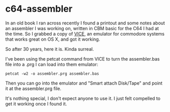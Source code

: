 c64-assembler
=============

In an old book I ran across recently I found a printout and some notes about
an assembler I was working on, written in CBM basic for the C64 I had at the
time. So I grabbed a copy of [VICE](https://vice-emu.sourceforge.io/), an emulator
for commodore systems that works great on OS X, and got it working.

So after 30 years, here it is. Kinda surreal.

I've been using the petcat command from VICE to turn the assembler.bas file 
into a .prg I can load into them emulator:

```
petcat -w2 -o assembler.prg assembler.bas
```

Then you can go into the emulator and "Smart attach Disk/Tape" and point it
at the assembler.prg file.

It's nothing special, I don't expect anyone to use it. I just felt compelled
to get it working once I found it.
